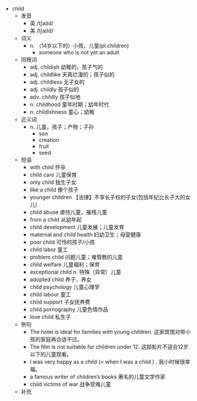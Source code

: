 - child
  - 发音
    - 英 /tʃaɪld/
    - 美 /tʃaɪld/
  - 词义
    - n. （14岁以下的）小孩，儿童(pl.children)
      - someone who is not yet an adult
  - 同根词
    - adj. childish 幼稚的，孩子气的
    - adj. childlike 天真烂漫的；孩子似的
    - adj. childless 无子女的
    - adj. childly 孩子似的
    - adv. childly 孩子似地
    - n. childhood 童年时期；幼年时代
    - n. childishness 童心；幼稚
  - 近义词
    - n. 儿童，孩子；产物；子孙
      - son
      - creation
      - fruit
      - seed
  - 短语
    - with child 怀孕
    - child care 儿童保育
    - only child 独生子女
    - like a child 像个孩子
    - younger children 【法律】不享长子权的子女(包括年纪比长子大的女儿)
    - child abuse 虐待儿童，摧残儿童
    - from a child 从幼年起
    - child development 儿童发展；儿童发育
    - maternal and child health 妇幼卫生；母婴健康
    - poor child 可怜的孩子/小孩
    - child labor 童工
    - problem child 问题儿童；难管教的儿童
    - child welfare 儿童福利；保育
    - exceptional child n. 特殊（异常）儿童
    - adopted child 养子，养女
    - child psychology 儿童心理学
    - child labour 童工
    - child support 子女抚养费
    - child pornography 儿童色情作品
    - love child 私生子
  - 例句
    - The hotel is ideal for families with young children. 这家宾馆对带小孩的家庭再合适不过。
    - The film is not suitable for children under 12. 这部影片不适合12岁以下的儿童观看。
    - I was very happy as a child (= when I was a child ) . 我小时候很幸福。
    - a famous writer of children’s books 著名的儿童文学作家
    - child victims of war 战争受难儿童
  - 补充